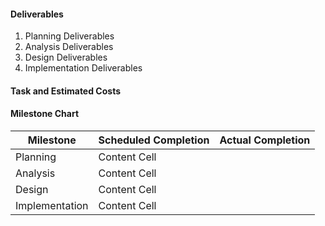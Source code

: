 #### Deliverables

1) Planning Deliverables
2) Analysis Deliverables
3) Design Deliverables
4) Implementation Deliverables

#### Task and Estimated Costs

#### Milestone Chart
Milestone  | Scheduled Completion | Actual Completion
------------- | ------------- | -----------------
Planning  | Content Cell | 
Analysis  | Content Cell |
Design  | Content Cell |
Implementation | Content Cell |
